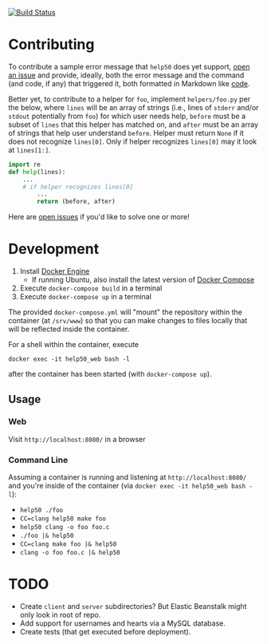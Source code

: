 [![Build Status](https://travis-ci.org/cs50/help50-server.svg?branch=master)](https://travis-ci.org/cs50/help50-server)

# Contributing

To contribute a sample error message that `help50` does yet support, [open an issue](https://github.com/cs50/help50/issues) and provide, ideally, both the error message and the command (and code, if any) that triggered it, both formatted in Markdown like [code](https://guides.github.com/features/mastering-markdown/#syntax).

Better yet, to contribute to a helper for `foo`, implement `helpers/foo.py` per the below, where `lines` will be an array of strings (i.e., lines of `stderr` and/or `stdout` potentially from `foo`) for which user needs help, `before` must be a subset of `lines` that this helper has matched on, and `after` must be an array of strings that help user understand `before`. Helper must return `None` if it does not recognize `lines[0]`. Only if helper recognizes `lines[0]` may it look at `lines[1:]`.

```python
import re
def help(lines):
    ...
    # if helper recognizes lines[0]
        ...
        return (before, after)
```

Here are [open issues](https://github.com/cs50/help50/issues) if you'd like to solve one or more!

# Development

1. Install [Docker Engine](https://docs.docker.com/engine/installation/)
    * If running Ubuntu, also install the latest version of [Docker Compose](https://docs.docker.com/compose/install/)
1. Execute `docker-compose build` in a terminal
1. Execute `docker-compose up` in a terminal

The provided `docker-compose.yml` will "mount" the repository within the container (at `/srv/www`) so that you can make changes to files locally that will be reflected inside the container.

For a shell within the container, execute

```
docker exec -it help50_web bash -l
```

after the container has been started (with `docker-compose up`).

## Usage

### Web

Visit `http://localhost:8080/` in a browser

### Command Line

Assuming a container is running and listening at `http://localhost:8080/` and you're inside of the container (via `docker exec -it help50_web bash -l`):

* `help50 ./foo`
* `CC=clang help50 make foo`
* `help50 clang -o foo foo.c`
* `./foo |& help50`
* `CC=clang make foo |& help50`
* `clang -o foo foo.c |& help50`

# TODO

* Create `client` and `server` subdirectories? But Elastic Beanstalk might only look in root of repo.
* Add support for usernames and hearts via a MySQL database.
* Create tests (that get executed before deployment).
